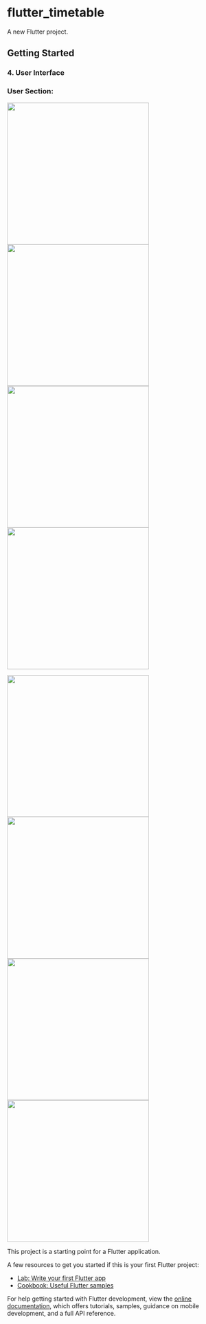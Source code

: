 # flutter_timetable

A new Flutter project.

## Getting Started

### 4. User Interface

### User Section:




<img src="https://github.com/MOHAMMED-SABITH-C/KTU_TimeTable/assets/128989395/374a18e8-f586-4b96-96df-8840f253a44d.png"  width =" 330"><img src="https://github.com/MOHAMMED-SABITH-C/KTU_TimeTable/assets/128989395/97837d87-eb85-466f-a579-9024888194e5.png"  width =" 330">
<img src="https://github.com/MOHAMMED-SABITH-C/KTU_TimeTable/assets/128989395/b6d927d5-6549-438b-9f39-66966b81879c.png"  width =" 330"> 
<img src="https://github.com/MOHAMMED-SABITH-C/KTU_TimeTable/assets/128989395/1336d7a9-398c-4e2b-a910-ae75028f6c4e.png"  width =" 330">

<img src="https://github.com/MOHAMMED-SABITH-C/KTU_TimeTable/assets/128989395/9877a3f3-242c-4d73-b87b-5a9c835193ce.png"  width =" 330">
<img src="https://github.com/MOHAMMED-SABITH-C/KTU_TimeTable/assets/128989395/f26b8651-c930-48d0-9699-f350cbba4ee3.png"  width =" 330">
<img src="https://github.com/MOHAMMED-SABITH-C/KTU_TimeTable/assets/128989395/3d8ac8fc-7dd1-4897-9586-797c9fabe4dd.png"  width =" 330">
<img src="https://github.com/MOHAMMED-SABITH-C/KTU_TimeTable/assets/128989395/8aebca87-f4d7-4003-8898-3efd70bf84c7.png"  width =" 330">

This project is a starting point for a Flutter application.

A few resources to get you started if this is your first Flutter project:

- [Lab: Write your first Flutter app](https://docs.flutter.dev/get-started/codelab)
- [Cookbook: Useful Flutter samples](https://docs.flutter.dev/cookbook)

For help getting started with Flutter development, view the
[online documentation](https://docs.flutter.dev/), which offers tutorials,
samples, guidance on mobile development, and a full API reference.
